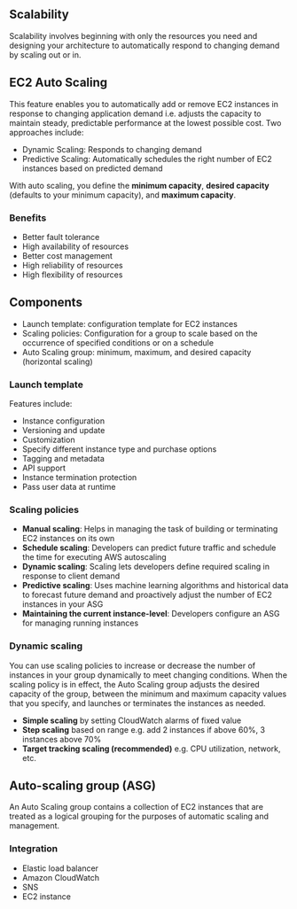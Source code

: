 ## Scalability

Scalability involves beginning with only the resources you need and designing your architecture to automatically respond to changing demand by scaling out or in.

## EC2 Auto Scaling

This feature enables you to automatically add or remove EC2 instances in response to changing application demand i.e. adjusts the capacity to maintain steady, predictable performance at the lowest possible cost. Two approaches include:

- Dynamic Scaling: Responds to changing demand
- Predictive Scaling: Automatically schedules the right number of EC2 instances based on predicted demand

With auto scaling, you define the **minimum capacity**, **desired capacity** (defaults to your minimum capacity), and **maximum capacity**.

### Benefits

- Better fault tolerance
- High availability of resources
- Better cost management
- High reliability of resources
- High flexibility of resources

## Components

- Launch template: configuration template for EC2 instances
- Scaling policies: Configuration for a group to scale based on the occurrence of specified conditions or on a schedule
- Auto Scaling group: minimum, maximum, and desired capacity (horizontal scaling)

### Launch template

Features include:

- Instance configuration
- Versioning and update
- Customization
- Specify different instance type and purchase options
- Tagging and metadata
- API support
- Instance termination protection
- Pass user data at runtime

### Scaling policies

- **Manual scaling**: Helps in managing the task of building or terminating EC2 instances on its own
- **Schedule scaling**: Developers can predict future traffic and schedule the time for executing AWS autoscaling
- **Dynamic scaling**: Scaling lets developers define required scaling in response to client demand
- **Predictive scaling**: Uses machine learning algorithms and historical data to forecast future demand and proactively adjust the number of EC2 instances in your ASG
- **Maintaining the current instance-level**: Developers configure an ASG for managing running instances

### Dynamic scaling

You can use scaling policies to increase or decrease the number of instances in your group dynamically to meet changing conditions. When the scaling policy is in effect, the Auto Scaling group adjusts the desired capacity of the group, between the minimum and maximum capacity values that you specify, and launches or terminates the instances as needed.

- **Simple scaling** by setting CloudWatch alarms of fixed value
- **Step scaling** based on range e.g. add 2 instances if above 60%, 3 instances above 70%
- **Target tracking scaling (recommended)** e.g. CPU utilization, network, etc.

## Auto-scaling group (ASG)

An Auto Scaling group contains a collection of EC2 instances that are treated as a logical grouping for the purposes of automatic scaling and management.

### Integration

- Elastic load balancer
- Amazon CloudWatch
- SNS
- EC2 instance
